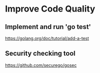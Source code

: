 Improve Code Quality
======

Implement and run 'go test'
--------------------------

https://golang.org/doc/tutorial/add-a-test



Security checking tool
-------

https://github.com/securego/gosec